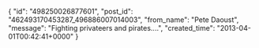  {
   "id": "498250026877601",
   "post_id": "462493170453287_496886007014003",
   "from_name": "Pete Daoust",
   "message": "Fighting privateers and pirates....",
   "created_time": "2013-04-01T00:42:41+0000"
 }
